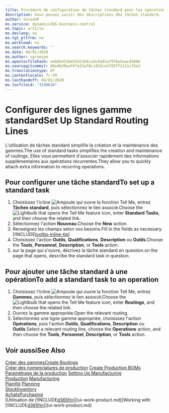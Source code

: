 ```yaml
---
title: Procédure de configuration de tâches standard pour les opérations | Microsoft Docs
description: Vous pouvez saisir des descriptions des tâches standard.
author: SorenGP
ms.service: dynamics365-business-central
ms.topic: article
ms.devlang: na
ms.tgt_pltfrm: na
ms.workload: na
ms.search.keywords: ''
ms.date: 04/01/2020
ms.author: sgroespe
ms.openlocfilehash: eeb0b4538435423d4cadc8a92a797be5aacd5886
ms.sourcegitcommit: 88e4b30eaf6fa32af0c1452ce2f85ff1111c75e2
ms.translationtype: HT
ms.contentlocale: fr-FR
ms.lasthandoff: 04/01/2020
ms.locfileid: "3190610"
---
```

# <a name="set-up-standard-routing-lines"></a><span data-ttu-id="9ee72-103">Configurer des lignes gamme standard</span><span class="sxs-lookup"><span data-stu-id="9ee72-103">Set Up Standard Routing Lines</span></span>
<span data-ttu-id="9ee72-104">L'utilisation de tâches standard simplifie la création et la maintenance des gammes.</span><span class="sxs-lookup"><span data-stu-id="9ee72-104">The use of standard tasks simplifies the creation and maintenance of routings.</span></span> <span data-ttu-id="9ee72-105">Elles vous permettent d'associer rapidement des informations supplémentaires aux opérations récurrentes.</span><span class="sxs-lookup"><span data-stu-id="9ee72-105">They allow you to quickly attach extra information to recurring operations.</span></span>

## <a name="to-set-up-a-standard-task"></a><span data-ttu-id="9ee72-106">Pour configurer une tâche standard</span><span class="sxs-lookup"><span data-stu-id="9ee72-106">To set up a standard task</span></span>
1. <span data-ttu-id="9ee72-107">Choisissez l'icône ![Ampoule qui ouvre la fonction Tell Me](media/ui-search/search_small.png "Dites-moi ce que vous voulez faire"), entrez **Tâches standard**, puis sélectionnez le lien associé.</span><span class="sxs-lookup"><span data-stu-id="9ee72-107">Choose the ![Lightbulb that opens the Tell Me feature](media/ui-search/search_small.png "Tell me what you want to do") icon, enter **Standard Tasks**, and then choose the related link.</span></span>
2. <span data-ttu-id="9ee72-108">Sélectionnez l'action **Nouveau**.</span><span class="sxs-lookup"><span data-stu-id="9ee72-108">Choose the **New** action.</span></span>
3. <span data-ttu-id="9ee72-109">Renseignez les champs selon vos besoins.</span><span class="sxs-lookup"><span data-stu-id="9ee72-109">Fill in the fields as necessary.</span></span> [!INCLUDE[tooltip-inline-tip](includes/tooltip-inline-tip_md.md)]
4. <span data-ttu-id="9ee72-110">Choisissez l'action **Outils**, **Qualifications**, **Description** ou **Outils**.</span><span class="sxs-lookup"><span data-stu-id="9ee72-110">Choose the **Tools**, **Personnel**, **Description**, or **Tools** action.</span></span>
5. <span data-ttu-id="9ee72-111">sur la page qui s'ouvre, décrivez la tâche standard en question.</span><span class="sxs-lookup"><span data-stu-id="9ee72-111">on the page that opens, describe the standard task in question.</span></span>

## <a name="to-add-a-standard-task-to-an-operation"></a><span data-ttu-id="9ee72-112">Pour ajouter une tâche standard à une opération</span><span class="sxs-lookup"><span data-stu-id="9ee72-112">To add a standard task to an operation</span></span>
1. <span data-ttu-id="9ee72-113">Choisissez l'icône ![Ampoule qui ouvre la fonction Tell Me](media/ui-search/search_small.png "Dites-moi ce que vous voulez faire"), entrez **Gammes**, puis sélectionnez le lien associé.</span><span class="sxs-lookup"><span data-stu-id="9ee72-113">Choose the ![Lightbulb that opens the Tell Me feature](media/ui-search/search_small.png "Tell me what you want to do") icon, enter **Routings**, and then choose the related link.</span></span>
2. <span data-ttu-id="9ee72-114">Ouvrez la gamme appropriée.</span><span class="sxs-lookup"><span data-stu-id="9ee72-114">Open the relevant routing.</span></span>
3. <span data-ttu-id="9ee72-115">Sélectionnez une ligne gamme appropriée, choisissez l'action **Opérations**, puis l'action **Outils**, **Qualifications**, **Description** ou **Outils**.</span><span class="sxs-lookup"><span data-stu-id="9ee72-115">Select a relevant routing line, choose the **Operations** action, and then choose the **Tools**, **Personnel**, **Description**, or **Tools** action.</span></span>

## <a name="see-also"></a><span data-ttu-id="9ee72-116">Voir aussi</span><span class="sxs-lookup"><span data-stu-id="9ee72-116">See Also</span></span>  
[<span data-ttu-id="9ee72-117">Créer des gammes</span><span class="sxs-lookup"><span data-stu-id="9ee72-117">Create Routings</span></span>](production-how-to-create-routings.md)  
<span data-ttu-id="9ee72-118">[Créer des nomenclatures de production](production-how-to-create-production-boms.md)   </span><span class="sxs-lookup"><span data-stu-id="9ee72-118">[Create Production BOMs](production-how-to-create-production-boms.md)   </span></span>  
<span data-ttu-id="9ee72-119">[Paramétrage de la production](production-configure-production-processes.md) </span><span class="sxs-lookup"><span data-stu-id="9ee72-119">[Setting Up Manufacturing](production-configure-production-processes.md) </span></span>  
<span data-ttu-id="9ee72-120">[Production](production-manage-manufacturing.md)  </span><span class="sxs-lookup"><span data-stu-id="9ee72-120">[Manufacturing](production-manage-manufacturing.md)  </span></span>  
<span data-ttu-id="9ee72-121">[Planifié](production-planning.md) </span><span class="sxs-lookup"><span data-stu-id="9ee72-121">[Planning](production-planning.md) </span></span>  
[<span data-ttu-id="9ee72-122">Stock</span><span class="sxs-lookup"><span data-stu-id="9ee72-122">Inventory</span></span>](inventory-manage-inventory.md)  
[<span data-ttu-id="9ee72-123">Achats</span><span class="sxs-lookup"><span data-stu-id="9ee72-123">Purchasing</span></span>](purchasing-manage-purchasing.md)  
<span data-ttu-id="9ee72-124">[Utilisation de [!INCLUDE[d365fin](includes/d365fin_md.md)]](ui-work-product.md)</span><span class="sxs-lookup"><span data-stu-id="9ee72-124">[Working with [!INCLUDE[d365fin](includes/d365fin_md.md)]](ui-work-product.md)</span></span>  
